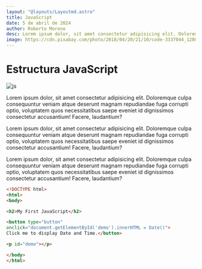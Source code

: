 ```yaml
---
layout: "@layouts/Layoutmd.astro"
title: JavaScript
date: 5 de abril de 2024
author: Roberto Moreno
desc: Lorem ipsum dolor, sit amet consectetur adipisicing elit. Doloremque culpa consequuntur veniam atque deserunt magnam repudiandae fuga corrupti optio, voluptatem quos necessitatibus saepe eveniet id dignissimos consectetur accusantium! Facere, laudantium?
image: https://cdn.pixabay.com/photo/2018/04/20/21/10/code-3337044_1280.jpg
---
```


# Estructura JavaScript

![js](https://cdn.pixabay.com/photo/2018/04/20/21/10/code-3337044_1280.jpg)

Lorem ipsum dolor, sit amet consectetur adipisicing elit. Doloremque culpa consequuntur veniam atque deserunt magnam repudiandae fuga corrupti optio, voluptatem quos necessitatibus saepe eveniet id dignissimos consectetur accusantium! Facere, laudantium?

Lorem ipsum dolor, sit amet consectetur adipisicing elit. Doloremque culpa consequuntur veniam atque deserunt magnam repudiandae fuga corrupti optio, voluptatem quos necessitatibus saepe eveniet id dignissimos consectetur accusantium! Facere, laudantium?

Lorem ipsum dolor, sit amet consectetur adipisicing elit. Doloremque culpa consequuntur veniam atque deserunt magnam repudiandae fuga corrupti optio, voluptatem quos necessitatibus saepe eveniet id dignissimos consectetur accusantium! Facere, laudantium?

```html
<!DOCTYPE html>
<html>
<body>

<h2>My First JavaScript</h2>

<button type="button"
onclick="document.getElementById('demo').innerHTML = Date()">
Click me to display Date and Time.</button>

<p id="demo"></p>

</body>
</html> 

```